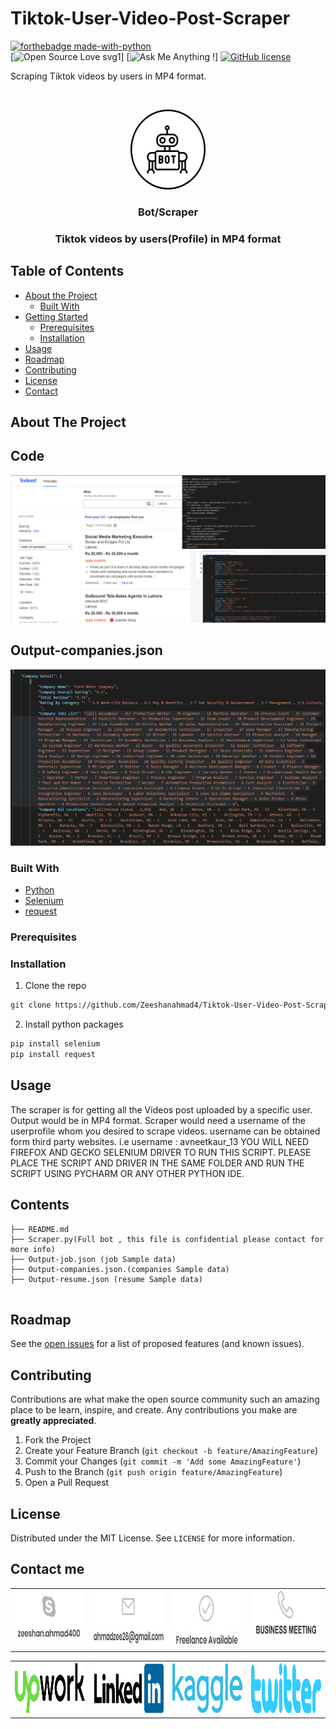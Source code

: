# Tiktok-User-Video-Post-Scraper
 [![forthebadge made-with-python](http://ForTheBadge.com/images/badges/made-with-python.svg)](https://www.python.org/) <br>
 [![Open Source Love svg1](https://badges.frapsoft.com/os/v1/open-source.svg?v=103)]
  [![Ask Me Anything !](https://img.shields.io/badge/Ask%20me-anything-1abc9c.svg)]
[![GitHub license](https://img.shields.io/github/license/Naereen/StrapDown.js.svg)](https://github.com/Naereen/StrapDown.js/blob/master/LICENSE)
 




Scraping Tiktok videos by users in MP4 format.


<!-- PROJECT LOGO -->
<br />
<p align="center">
  <a href="https://github.com/Zeeshanahmad4/Tiktok-User-Video-Post-Scraper">
    <img src="https://github.com/Zeeshanahmad4/My-Path-to-Python/blob/master/multimedia/bot-136-504893.png" alt="Logo" width="120" height="128">
  </a>
  <h3 align="center">Bot/Scraper</h3>
  <h3 align="center">Tiktok videos by users(Profile) in MP4 format</a>
                                </h3>
</p>


<!-- TABLE OF CONTENTS -->
## Table of Contents

* [About the Project](#about-the-project)
  * [Built With](#built-with)
* [Getting Started](#getting-started)
  * [Prerequisites](#prerequisites)
  * [Installation](#installation)
* [Usage](#usage)
* [Roadmap](#roadmap)
* [Contributing](#contributing)
* [License](#license)
* [Contact](#contact)


<!-- ABOUT THE PROJECT -->
## About The Project


## Code
![Code](https://github.com/Zeeshanahmad4/Indeed-Jobs-Companies-Resume-Scraper-with-and-without-login/blob/master/snaps/final.jpg)

## Output-companies.json
![Output-Data](https://github.com/Zeeshanahmad4/Indeed-Jobs-Companies-Resume-Scraper-with-and-without-login/blob/master/snaps/company.PNG)


### Built With
* [Python](https://www.python.org/)
* [Selenium](https://selenium-python.readthedocs.io/)
* [request](https://docs.python.org/3/library/urllib.html)


### Prerequisites

### Installation
1. Clone the repo
```sh
git clone https://github.com/Zeeshanahmad4/Tiktok-User-Video-Post-Scraper.git
```

2. Install python packages
```sh
pip install selenium
pip install request
```

<!-- USAGE EXAMPLES -->
## Usage
The scraper is for getting all the Videos post uploaded by a specific user.
Output would be in MP4 format.
Scraper would need a username of the userprofile whom you desired to scrape videos.
username can be obtained form third party websites. i.e username : avneetkaur_13
YOU WILL NEED FIREFOX AND GECKO SELENIUM DRIVER TO RUN THIS SCRIPT.
PLEASE PLACE THE SCRIPT AND DRIVER IN THE SAME FOLDER AND RUN THE SCRIPT USING PYCHARM OR ANY OTHER PYTHON IDE.



## Contents

```
├── README.md
├── Scraper.py(Full bot , this file is confidential please contact for more info)
├── Output-job.json (job Sample data)
├── Output-companies.json.(companies Sample data)
├── Output-resume.json (resume Sample data)


```

<!-- ROADMAP -->
## Roadmap
See the [open issues](https://github.com/Zeeshanahmad4/Indeed-Jobs-Companies-Resume-Scraper-with-and-without-login/issues) for a list of proposed features (and known issues).

<!-- CONTRIBUTING -->
## Contributing

Contributions are what make the open source community such an amazing place to be learn, inspire, and create. Any contributions you make are **greatly appreciated**.

1. Fork the Project
2. Create your Feature Branch (`git checkout -b feature/AmazingFeature`)
3. Commit your Changes (`git commit -m 'Add some AmazingFeature'`)
4. Push to the Branch (`git push origin feature/AmazingFeature`)
5. Open a Pull Request

<!-- LICENSE -->
## License
Distributed under the MIT License. See `LICENSE` for more information.

<!-- CONTACT -->
## Contact me

<table>
  <tr>
    <th>
      <ahref="http://zeeshanahmad.me/" >
    <img src="https://github.com/Zeeshanahmad4/My-Path-to-Python/blob/master/multimedia/edit1.jpg" alt="Logo" width="182" height="90">
 </a> </th>
    <th>
      <a href="http://zeeshanahmad.me/">
    <img src="https://github.com/Zeeshanahmad4/My-Path-to-Python/blob/master/multimedia/edit2.jpg" alt="Logo" width="182" height="90">
 </a> </th>
    <th>
      <a href="http://zeeshanahmad.me/">
    <img src="https://github.com/Zeeshanahmad4/My-Path-to-Python/blob/master/multimedia/edit3.jpg" alt="Logo" width="182" height="90">
 </a> </th>
    <th>
      <a href="http://zeeshanahmad.me/">
    <img src="https://github.com/Zeeshanahmad4/My-Path-to-Python/blob/master/multimedia/edit41.jpg" alt="Logo" width="182  " height="90">
 </a> </th>
    </tr>
 </table>
<table>
  <tr>
    <th>
      <a href="https://www.upwork.com/freelancers/~0180a61cf01f9bc71d" >
    <img src="https://github.com/Zeeshanahmad4/My-Path-to-Python/blob/master/multimedia/download.png" alt="Logo" width="182" height="80">
 </a> </th>
    <th>
      <a href="https://www.linkedin.com/in/zeeshan-ahmad-87098b105/">
    <img src="https://github.com/Zeeshanahmad4/My-Path-to-Python/blob/master/multimedia/linked-in-3200.jpg" alt="Logo" width="182" height="80">
 </a> </th>
    <th>
      <a href="https://www.kaggle.com/zeeshanahmad4">
    <img src="https://github.com/Zeeshanahmad4/My-Path-to-Python/blob/master/multimedia/Kaggle_logo.png" alt="Logo" width="182" height="80">
 </a> </th>
    <th>
      <a href="https://twitter.com/Zeeshan_Ahmad6">
    <img src="https://github.com/Zeeshanahmad4/My-Path-to-Python/blob/master/multimedia/twitter-logo-png-open-2000.png" alt="Logo" width="182" height="80">
 </a> </th>
    </tr>
 </table>


